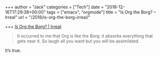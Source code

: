 +++
author = "Jack"
categories = ["Tech"]
date = "2018-12-16T17:29:38+00:00"
tags = ["emacs", "orgmode"]
title = "Is Org the Borg? – Irreal"
url = "/2018/is-org-the-borg-irreal/"

+++
[Is Org the Borg? | Irreal][1]:

> It occurred to me that Org is like the Borg: it absorbs everything that gets near it. So laugh all you want but you will be assimilated. 

It&#8217;s true.

 [1]: https://irreal.org/blog/?p=7689